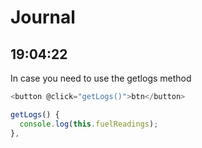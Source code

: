 # Journal

## 19:04:22

In case you need to use the getlogs method

```javascript
<button @click="getLogs()">btn</button>

getLogs() {
  console.log(this.fuelReadings);
},
```
